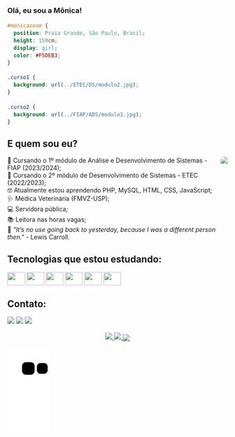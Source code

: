 ### Olá, eu sou a Mônica! 

~~~css
#monicazoom { 
  position: Praia Grande, São Paulo, Brasil; 
  height: 159cm; 
  display: girl; 
  color: #F5DEB3;
}

.curso1 {
  background: url(../ETEC/DS/modulo2.jpg);
}

.curso2 {
  background: url(../FIAP/ADS/modulo1.jpg);
}
~~~

## E quem sou eu?
<img align="right" height="200" style="border-radius:70px;" src="https://i.imgur.com/Zh7Mwgq.gif">
<div>
📝 Cursando o 1º módulo de Análise e Desenvolvimento de Sistemas - FIAP (2023/2024); <br>
📔 Cursando o 2º módulo de Desenvolvimento de Sistemas - ETEC (2022/2023); <br>
🤓 Atualmente estou aprendendo PHP, MySQL, HTML, CSS, JavaScript; <br>
🩺 Médica Veterinária (FMVZ-USP); <br>
💻 Servidora pública; <br>
📚 Leitora nas horas vagas; <br>
💭 <em>"It’s no use going back to yesterday, because I was a different person then."</em> - Lewis Carroll.
<br>
</div>
  
## Tecnologias que estou estudando:
<div style="display: inline_block">
  <img align="center" height="30" width="40" src="https://cdn.jsdelivr.net/gh/devicons/devicon/icons/php/php-plain.svg" />
   <img align="center" height="30" width="40" src="https://cdn.jsdelivr.net/gh/devicons/devicon/icons/mysql/mysql-original.svg" />
  <img align="center" height="30" width="40" src="https://cdn.jsdelivr.net/gh/devicons/devicon/icons/html5/html5-original-wordmark.svg" />
  <img align="center" height="30" width="40" src="https://cdn.jsdelivr.net/gh/devicons/devicon/icons/css3/css3-original-wordmark.svg" />
  <img align="center" height="30" width="40" src="https://cdn.jsdelivr.net/gh/devicons/devicon/icons/bootstrap/bootstrap-original.svg" />
  <img align="center" height="30" width="40" src="https://cdn.jsdelivr.net/gh/devicons/devicon/icons/javascript/javascript-original.svg" />
</div>

## Contato:
<div style="display: inline_block">
  <a href="https://www.linkedin.com/in/monicaquintal" target="_blank"><img src="https://img.shields.io/badge/-LinkedIn-%230077B5?style=for-the-badge&logo=linkedin&logoColor=white" target="_blank"></a> 
  <a href="https://instagram.com/monicazoom" target="_blank"><img src="https://img.shields.io/badge/-Instagram-%23E4405F?style=for-the-badge&logo=instagram&logoColor=white" target="_blank"></a>
  <a href = "monica.zoom@gmail.com"><img src="https://img.shields.io/badge/Gmail-D14836?style=for-the-badge&logo=gmail&logoColor=white" target="_blank"></a>
</div>

<br>

<div>
<a href="https://github.com/monicaquintal">
<div align="center" style="display: inline_block">
  <img height="160em" src="https://github-readme-stats.vercel.app/api?username=monicaquintal&show_icons=true&theme=dracula&include_all_commits=true&count_private=true"/>
  <img height="160em" src="https://github-readme-stats.vercel.app/api/top-langs/?username=monicaquintal&layout=compact&langs_count=7&theme=dracula"/>  
  <img align='center' height='180em' src='https://github-readme-streak-stats.herokuapp.com?user=monicaquintal&theme=dracula&hide_border=false&date_format=j%20M%5B%20Y%5D'>
</div>

![Snake animation](https://github.com/monicaquintal/monicaquintal/blob/output/github-contribution-grid-snake.svg)
</a>


<!--
**monicaquintal/monicaquintal** is a ✨ _special_ ✨ repository because its `README.md` (this file) appears on your GitHub profile.

Here are some ideas to get you started:

- 🔭 I’m currently working on ...
- 🌱 I’m currently learning ...
- 👯 I’m looking to collaborate on ...
- 🤔 I’m looking for help with ...
- 💬 Ask me about ...
- 📫 How to reach me: ...
- 😄 Pronouns: ...
- ⚡ Fun fact: ...

<img align="right" height="160" style="border-radius:200px;" src="https://campuscode-site.s3-sa-east-1.amazonaws.com/newsletter/wfh_diapassando.gif">
<img align="right" height="260" style="border-radius:70px;" src="https://i.imgur.com/Zh7Mwgq.gif">
<img align="right" height="160em" style="border-radius:70px;" src=https://c.tenor.com/DBqjevyA2o4AAAAM/bongo-cat-codes.gif>

-->

